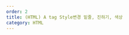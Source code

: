 ```yaml
---
order: 2
title: (HTML) A tag Style변경 밑줄, 진하기, 색상
category: HTML
---
```


<td class="list-1"><a href="/support/security_news/?list_id=<?=$id?>" style="color:#000000;text-decoration:none;"><?=$sub_title?></a></td>
